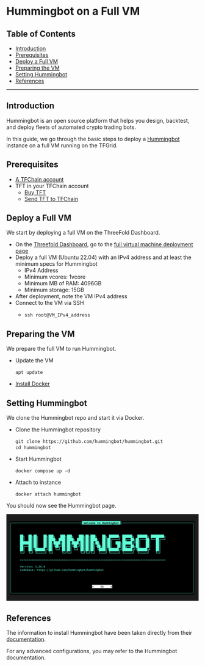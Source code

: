 <h1> Hummingbot on a Full VM </h1>

<h2>Table of Contents</h2>

- [Introduction](#introduction)
- [Prerequisites](#prerequisites)
- [Deploy a Full VM](#deploy-a-full-vm)
- [Preparing the VM](#preparing-the-vm)
- [Setting Hummingbot](#setting-hummingbot)
- [References](#references)

---

## Introduction

Hummingbot is an open source platform that helps you design, backtest, and deploy fleets of automated crypto trading bots.

In this guide, we go through the basic steps to deploy a [Hummingbot](https://hummingbot.org/) instance on a full VM running on the TFGrid.


## Prerequisites

- [A TFChain account](../../dashboard/wallet_connector.md)
- TFT in your TFChain account
  - [Buy TFT](../../threefold_token/buy_sell_tft/buy_sell_tft.md)
  - [Send TFT to TFChain](../../threefold_token/tft_bridges/tfchain_stellar_bridge.md)

## Deploy a Full VM

We start by deploying a full VM on the ThreeFold Dashboard.

* On the [Threefold Dashboard](https://dashboard.grid.tf/#/), go to the [full virtual machine deployment page](https://dashboard.grid.tf/#/deploy/virtual-machines/full-virtual-machine/)
* Deploy a full VM (Ubuntu 22.04) with an IPv4 address and at least the minimum specs for Hummingbot
  * IPv4 Address
  * Minimum vcores: 1vcore
  * Minimum MB of RAM: 4096GB
  * Minimum storage: 15GB
* After deployment, note the VM IPv4 address
* Connect to the VM via SSH
  * ``` 
    ssh root@VM_IPv4_address
    ```

## Preparing the VM

We prepare the full VM to run Hummingbot.

* Update the VM
   ```
   apt update
   ```
* [Install Docker](../computer_it_basics/docker_basics.html#install-docker-desktop-and-docker-engine)

## Setting Hummingbot

We clone the Hummingbot repo and start it via Docker.

* Clone the Hummingbot repository
   ```
   git clone https://github.com/hummingbot/hummingbot.git
   cd hummingbot
   ```
* Start Hummingbot
   ```
   docker compose up -d
   ```
* Attach to instance
   ```
   docker attach hummingbot
   ```

You should now see the Hummingbot page.

![](./img/hummingbot.png)

## References

The information to install Hummingbot have been taken directly from their [documentation](https://hummingbot.org/installation/docker/).

For any advanced configurations, you may refer to the Hummingbot documentation.